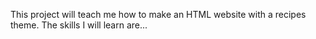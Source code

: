 This project will teach me how to make an HTML website with a recipes theme.
The skills I will learn are...